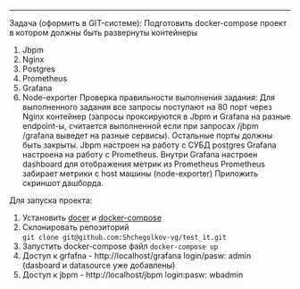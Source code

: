 
_______________________________________________________________________
Задача (оформить в GIT-системе):
Подготовить docker-compose проект в котором должны быть развернуты контейнеры
   1. Jbpm
   2. Nginx
   3. Postgres
   4. Prometheus
   5. Grafana
   6. Node-exporter
Проверка правильности выполнения задания:
    Для выполненного задания все запросы поступают на 80 порт через Nginx контейнер (запросы проксируются в Jbpm и Grafana на разные endpoint-ы, считается выполненной если при запросах /jbpm /grafana выведет на разные сервисы). Остальные порты должны быть закрыты.
Jbpm настроен на работу с СУБД postgres
Grafana настроена на работу с Prometheus.
Внутри Grafana настроен dashboard для отображения метрик из Prometheus
Prometheus забирает метрики с host машины (node-exporter)
Приложить скриншот дашборда.

Для запуска проекта:
1. Установить [docer](https://docs.docker.com/engine/install/ubuntu/) и [docker-compose](https://docs.docker.com/compose/install/)
2. Склонировать репозиторий  
`git clone git@github.com:Shchegolkov-vg/test_it.git`
3. Запустить docker-compose файл `docker-compose up`
4. Доступ к grfafna -  http://localhost/grafana login/pasw: admin (dasboard и datasource уже добавлены)
5. Доступ к jbpm - http://localhost/jbpm login:pasw: wbadmin
